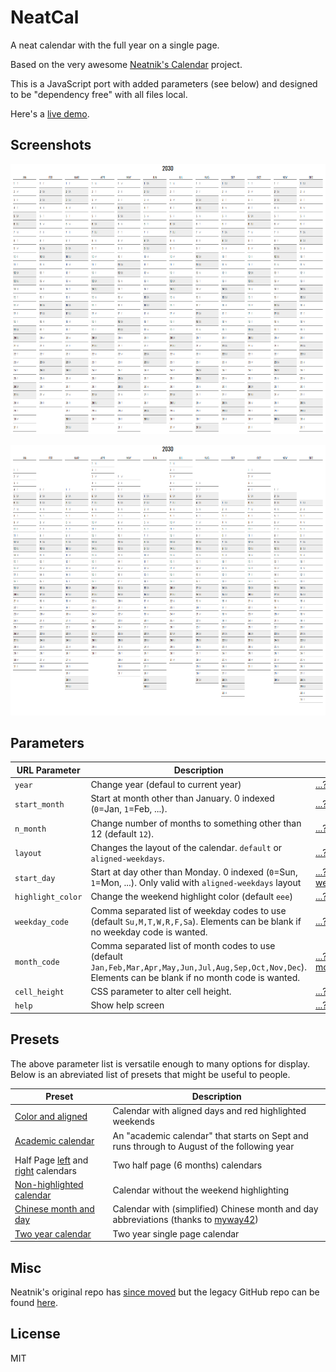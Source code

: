 NeatCal
===

A neat calendar with the full year on a single page.

Based on the very awesome [Neatnik's Calendar](https://neatnik.net/dispenser/?project=calendar) project.

This is a JavaScript port with added parameters (see below) and designed to be "dependency free" with all files local.

Here's a [live demo](https://abetusk.github.io/neatcal).

Screenshots
---

![default](img/neatcal_default.png)

![aligned](img/neatcal_align.png)

Parameters
---

| URL Parameter | Description | Example |
|---|---|---|
| `year` | Change year (defaul to current year) | [...?year=2030](https://abetusk.github.io/neatcal?year=2030) |
| `start_month` | Start at month other than January. 0 indexed (`0`=Jan, `1`=Feb, ...).  | [...?start_month=7](https://abetusk.github.io/neatcal?start_month=7) |
| `n_month` | Change number of months to something other than 12 (default `12`).  | [...?n_month=6](https://abetusk.github.io/neatcal?n_month=6) |
| `layout` | Changes the layout of the calendar. `default` or `aligned-weekdays`.  | [...?layout=aligned-weekdays](https://abetusk.github.io/neatcal?layout=aligned-weekdays) |
| `start_day` | Start at day other than Monday. 0 indexed (`0`=Sun, `1`=Mon, ...). Only valid with `aligned-weekdays` layout  | [...?layout=aligned-weekdays&start_day=0](https://abetusk.github.io/neatcal?layout=aligned-weekdays&start_day=0) |
| `highlight_color` | Change the weekend highlight color (default `eee`) | [...?highlight_color=fee](https://abetusk.github.io/neatcal?highlight_color=fee) |
| `weekday_code` | Comma separated list of weekday codes to use (default `Su,M,T,W,R,F,Sa`). Elements can be blank if no weekday code is wanted. | [...?weekday_code=S,M,T,W,T,F,S](https://abetusk.github.io/neatcal?weekday_code=S,M,T,W,T,F,S) |
| `month_code` | Comma separated list of month codes to use (default `Jan,Feb,Mar,Apr,May,Jun,Jul,Aug,Sep,Oct,Nov,Dec`). Elements can be blank if no month code is wanted. | [...?month_code=J,F,M,A,M,J,J,A,S,O,N,D](https://abetusk.github.io/neatcal?month_code=J,F,M,A,M,J,J,A,S,O,N,D) |
| `cell_height` | CSS parameter to alter cell height. | [...?cell_height=1.5em](https://abetusk.github.io/neatcal?cell_height=1.5em) |
| `help` | Show help screen  | [...?help](https://abetusk.github.io/neatcal?help) |

Presets
---

The above parameter list is versatile enough to many options for display. Below is an abreviated list of presets that might be useful to people.

| Preset | Description |
|---|---|
| [Color and aligned](https://abetusk.github.io/neatcal?layout=aligned-weekdays&highlight_color=fee) | Calendar with aligned days and red highlighted weekends |
| [Academic calendar](https://abetusk.github.io/neatcal?start_month=7) | An "academic calendar" that starts on Sept and runs through to August of the following year |
| Half Page [left](https://abetusk.github.io/neatcal?n_month=6) and [right](https://abetusk.github.io/neatcal?start_month=6&n_month=6) calendars | Two half page (6 months) calendars |
| [Non-highlighted calendar](https://abetusk.github.io/neatcal?highlight_color=fff) | Calendar without the weekend highlighting |
| [Chinese month and day](https://abetusk.github.io/neatcal/?month_code=1%E6%9C%88,2%E6%9C%88,3%E6%9C%88,4%E6%9C%88,5%E6%9C%88,6%E6%9C%88,7%E6%9C%88,8%E6%9C%88,9%E6%9C%88,10%E6%9C%88,11%E6%9C%88,12%E6%9C%88&weekday_code=%E6%97%A5,%E4%B8%80,%E4%BA%8C,%E4%B8%89,%E5%9B%9B,%E4%BA%94,%E5%85%AD) | Calendar with (simplified) Chinese month and day abbreviations (thanks to [myway42](https://github.com/myway42/calendar)) |
| [Two year calendar](https://abetusk.github.io/neatcal?n_month=24&layout=aligned-weekdays&start_day=0) | Two year single page calendar |

Misc
---

Neatnik's original repo has [since moved](https://neatnik.net/dispenser/?project=calendar) but the legacy GitHub repo can be found [here](https://neatnik.net/dispenser/?project=calendar).

License
---

MIT
